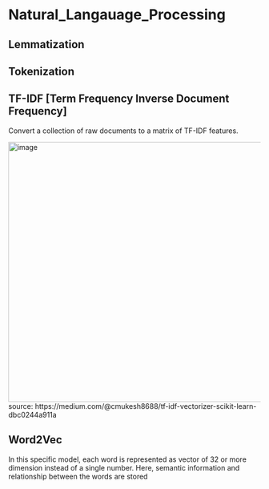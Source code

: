 # Natural_Langauage_Processing

## Lemmatization


## Tokenization

## TF-IDF  [Term Frequency Inverse Document Frequency]

Convert a collection of raw documents to a matrix of TF-IDF features.

<img width="519" alt="image" src="https://user-images.githubusercontent.com/84179246/209721921-6020e8c8-4e98-4e1c-9401-75904ad25386.png">
source: https://medium.com/@cmukesh8688/tf-idf-vectorizer-scikit-learn-dbc0244a911a




## Word2Vec

In this specific model, each word is represented as vector of 32 or more dimension instead of a single number.
Here, semantic information and relationship between the words are stored
